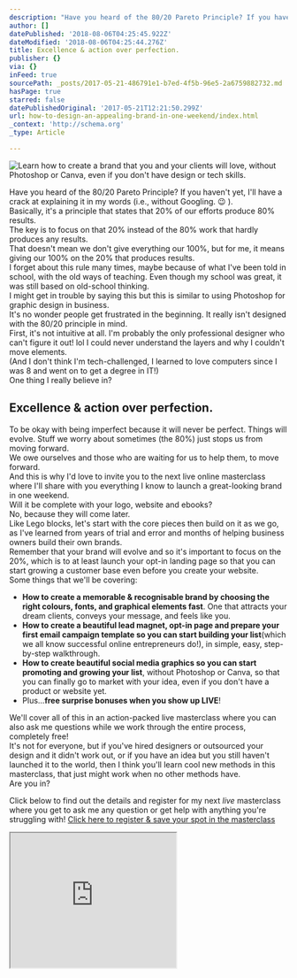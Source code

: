 ```yaml
---
description: "Have you heard of the 80/20 Pareto Principle? If you haven’t yet, I’ll have a crack at explaining it in my words (i.e., without Googling. \uD83D\uDE09 ).Basically, it’s a principle that states that 20% of our efforts produce 80% results.The key is to focus on that 20% instead of the 80% work that hardly produces any results.That doesn’t mean we don’t give everything our 100%, but for me, it means giving our 100% on the 20% that produces results.\_I forget about this rule many times, maybe because of what I’ve been told in school, with the old ways of teaching. Even though my school was great, it was still based on old-school thinking.I might get in trouble by saying this but this is similar to using Photoshop for graphic design in business.It’s no wonder people get frustrated in the beginning. It really isn’t designed with the 80/20 principle in mind.First, it’s not intuitive at all. I’m probably the only professional designer who can’t figure it out! lol I could never understand the layers and why I couldn’t move elements.\_(And I don’t think I’m tech-challenged, I learned to love computers since I was 8 and went on to get a degree in IT!)One thing I really believe in?"
author: []
datePublished: '2018-08-06T04:25:45.922Z'
dateModified: '2018-08-06T04:25:44.276Z'
title: Excellence & action over perfection.
publisher: {}
via: {}
inFeed: true
sourcePath: _posts/2017-05-21-486791e1-b7ed-4f5b-96e5-2a6759882732.md
hasPage: true
starred: false
datePublishedOriginal: '2017-05-21T12:21:50.299Z'
url: how-to-design-an-appealing-brand-in-one-weekend/index.html
_context: 'http://schema.org'
_type: Article

---
```

![Learn how to create a brand that you and your clients will love, without Photoshop or Canva, even if you don't have design or tech skills.](https://the-grid-user-content.s3-us-west-2.amazonaws.com/ca3dcaa3-b5db-4cb2-9474-d24298b21457.png)

Have you heard of the 80/20 Pareto Principle? If you haven't yet, I'll have a crack at explaining it in my words (i.e., without Googling. 😉 ).  
Basically, it's a principle that states that 20% of our efforts produce 80% results.  
The key is to focus on that 20% instead of the 80% work that hardly produces any results.  
That doesn't mean we don't give everything our 100%, but for me, it means giving our 100% on the 20% that produces results.   
I forget about this rule many times, maybe because of what I've been told in school, with the old ways of teaching. Even though my school was great, it was still based on old-school thinking.  
I might get in trouble by saying this but this is similar to using Photoshop for graphic design in business.  
It's no wonder people get frustrated in the beginning. It really isn't designed with the 80/20 principle in mind.  
First, it's not intuitive at all. I'm probably the only professional designer who can't figure it out! lol I could never understand the layers and why I couldn't move elements.   
(And I don't think I'm tech-challenged, I learned to love computers since I was 8 and went on to get a degree in IT!)  
One thing I really believe in?

## Excellence & action over perfection.

To be okay with being imperfect because it will never be perfect. Things will evolve. Stuff we worry about sometimes (the 80%) just stops us from moving forward.  
We owe ourselves and those who are waiting for us to help them, to move forward.  
And this is why I'd love to invite you to the next live online masterclass where I'll share with you everything I know to launch a great-looking brand in one weekend.  
Will it be complete with your logo, website and ebooks?  
No, because they will come later.  
Like Lego blocks, let's start with the core pieces then build on it as we go, as I've learned from years of trial and error and months of helping business owners build their own brands.  
Remember that your brand will evolve and so it's important to focus on the 20%, which is to at least launch your opt-in landing page so that you can start growing a customer base even before you create your website.  
Some things that we'll be covering: 

* **How to create a memorable & recognisable brand by choosing the right colours, fonts, and graphical elements fast**. One that attracts your dream clients, conveys your message, and feels like you. 
* **How to create a beautiful lead magnet, opt-in page and prepare your first email campaign template so you can start building your list**(which we all know successful online entrepreneurs do!), in simple, easy, step-by-step walkthrough. 
* **How to create beautiful social media graphics so you can start promoting and growing your list**, without Photoshop or Canva, so that you can finally go to market with your idea, even if you don't have a product or website yet. 
* Plus...**free surprise bonuses when you show up LIVE**!

We'll cover all of this in an action-packed live masterclass where you can also ask me questions while we work through the entire process, completely free!  
It's not for everyone, but if you've hired designers or outsourced your design and it didn't work out, or if you have an idea but you still haven't launched it to the world, then I think you'll learn cool new methods in this masterclass, that just might work when no other methods have.  
Are you in? 

Click below to find out the details and register for my next _live_ masterclass where you get to ask me any question or get help with anything you're struggling with!
[Click here to register & save your spot in the masterclass][0]

<iframe src="https://the-grid.github.io/ed-userhtml/?g=eJyVVM1u2kAQvucpJlyjxSZqq8qiqQoFGikSESKVeorW9sZe1Xis3XUoN96hl1RKX44n6eyaUDvCpuXALjM73_fNH8NzxuBW5kYooQ0sZJTanxoYuzo7G66E4RAhuXPzYbf9xZWRUSboBoXCQiizsWZMArMprNk7RIkfhQpqoTE3PChQm76R5jjE3k4YwzCQD5Y4PoSGGSZ9i_xZ6EjJwkjMyXfVRdcS85o4bngrepFp4XWCx_-J6dmcTsstVXYErrJ2C3LhbcXV0oj7nK_ESRjXI16aFNVrnH37g4P3H5CMXNFk8VXRBlaUYSZ1KuJ7-7QOWsMb3cxnsJzfXo9326ejMFpEjQZmiAU88qwUuiko4yE116p55Mq6nOHUKLlH_X0BjwowPPnbactOt_Pd9idM8vjoipGPtgXoU_EeQHv7feodKtDbk_SA8NsibOdrIV9wDUuEcYqoBUzJrOHCnTDGVShzbuul4U7LPIEZYpK9PJuigm9YKhiV5BRaAxlGNF5d_LWJr6mYLiYTWN4t54vrTzcBWFEGIapEPexF2ZNCViFquivYWO7whXstQju9VoMdcSidYGLOmaaHkWiI73-VsUBYu1EwdKrvH20yEPEceKbJxQ21QBpIqSP9rpRo62qppMYUgee5NRMySU2EKhdK9yP0Ulwzg6zKi7m83DeLaqVmTjlLnNrqkddFf9jZXm0VnieWmlrouF1XdtvfbSjHl6yW1KU_eMP892xwufT9wB8Eb99d2IvfKqz5J9CQNlOCSitymCupGU1eTtqeCegP0_5zuA" height="244" style=""></iframe>



[0]: http://take.thebrandtour.com/masterclass